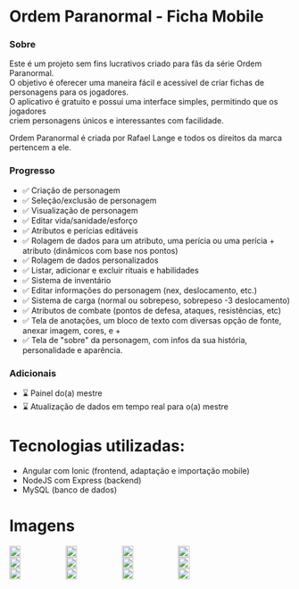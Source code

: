 # Ordem Paranormal - Ficha Mobile

### Sobre

Este é um projeto sem fins lucrativos criado para fãs da série Ordem Paranormal. <br />
  O objetivo é oferecer uma maneira fácil e acessível de criar
fichas de personagens para os jogadores. <br /> 
  O aplicativo é gratuito e
possui uma interface simples, permitindo que os jogadores<br />  criem
personagens únicos e interessantes com facilidade. <br /> 

 Ordem Paranormal é criada por Rafael Lange e todos os direitos da marca pertencem a ele.

### Progresso

- ✅ Criação de personagem 
- ✅ Seleção/exclusão de personagem
- ✅ Visualização de personagem
- ✅ Editar vida/sanidade/esforço
- ✅ Atributos e perícias editáveis
- ✅ Rolagem de dados para um atributo, uma perícia ou uma perícia + atributo (dinâmicos com base nos pontos)
- ✅ Rolagem de dados personalizados
- ✅ Listar, adicionar e excluir rituais e habilidades
- ✅ Sistema de inventário
- ✅ Editar informações do personagem (nex, deslocamento, etc.)
- ✅ Sistema de carga (normal ou sobrepeso, sobrepeso -3 deslocamento)
- ✅ Atributos de combate (pontos de defesa, ataques, resistências, etc)
- ✅ Tela de anotações, um bloco de texto com diversas opção de fonte, anexar imagem, cores, e +
- ✅ Tela de "sobre" da personagem, com infos da sua história, personalidade e aparência.

### Adicionais

- ⌛ Painel do(a) mestre
- ⌛ Atualização de dados em tempo real para o(a) mestre

# Tecnologias utilizadas:
- Angular com Ionic (frontend, adaptação e importação mobile)
- NodeJS com Express (backend)
- MySQL (banco de dados)

# Imagens
<div style="display: flex; flex-direction: row">
    <img src="https://github.com/luczz1/ordemparanormal-mobilesheet/assets/63828861/44287f93-2725-4955-a736-d3cde88034c6" style="width: 20%"/>
    <img src="https://github.com/luczz1/ordemparanormal-mobilesheet/assets/63828861/21354434-ea9c-40ad-be78-df7464a2a861" style="width: 20%"/>
    <img src="https://github.com/luczz1/ordemparanormal-mobilesheet/assets/63828861/95138340-550f-4164-9996-614ff8f8eb6d" style="width: 20%"/>
    <img src="https://github.com/luczz1/ordemparanormal-mobilesheet/assets/63828861/eaf3bd72-5140-429c-85af-5e24e80d0ea3" style="width: 20%"/>
  </div>
  
<div style="display: flex; flex-direction: row">
    <img src="https://github.com/luczz1/ordemparanormal-mobilesheet/assets/63828861/c2254def-9abc-4c7f-87a3-522684aa98da" style="width: 20%"/>
    <img src="https://github.com/luczz1/ordemparanormal-mobilesheet/assets/63828861/481dacd1-da58-41ad-8fca-4564238e256c" style="width: 20%"/>
    <img src="https://github.com/luczz1/ordemparanormal-mobilesheet/assets/63828861/b6f28e68-526e-4f97-865f-dabe64e8d629" style="width: 20%"/>
    <img src="https://github.com/luczz1/ordemparanormal-mobilesheet/assets/63828861/e11bade7-0131-497c-8c54-27fd796dd1c8" style="width: 20%"/>
  </div>
  
  <div style="display: flex; flex-direction: row">
    <img src="https://github.com/luczz1/ordemparanormal-mobilesheet/assets/63828861/330d4f5f-cd19-4437-ae4e-7107195121c4" style="width: 20%"/>
    <img src="https://github.com/luczz1/ordemparanormal-mobilesheet/assets/63828861/bf6fae52-1de2-4cf7-ae0b-3a0ccfba4162" style="width: 20%"/>
    <img src="https://github.com/luczz1/ordemparanormal-mobilesheet/assets/63828861/2db6fa53-3467-4a0f-8440-1d20ebcfa88b" style="width: 20%"/>
    <img src="https://github.com/luczz1/ordemparanormal-mobilesheet/assets/63828861/a1c03b9a-e5f9-4719-a266-633d50fc0739" style="width: 20%"/>
  </div>



